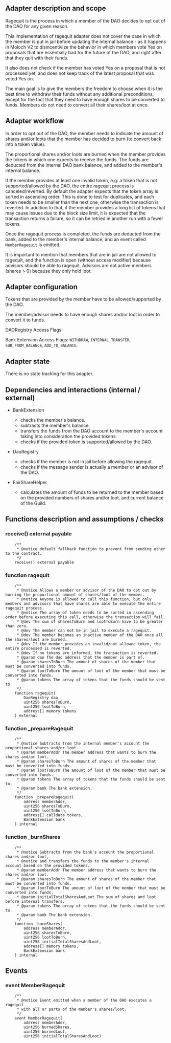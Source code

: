 ## Adapter description and scope

Ragequit is the process in which a member of the DAO decides to opt out of the DAO for any given reason.

This implementation of ragequit adapter does not cover the case in which the member is put in jail before updating the internal balance - as it happens in Moloch V2 to disincentivize the behavior in which members vote Yes on proposals that are essentially bad for the future of the DAO, and right after that they quit with their funds.

It also does not check if the member has voted Yes on a proposal that is not processed yet, and does not keep track of the latest proposal that was voted Yes on.

The main goal is to give the members the freedom to choose when it is the best time to withdraw their funds without any additional preconditions, except for the fact that they need to have enough shares to be converted to funds. Members do not need to convert all their shares/loot at once.

## Adapter workflow

In order to opt out of the DAO, the member needs to indicate the amount of shares and/or loots that the member has decided to burn (to convert back into a token value).

The proportional shares and/or loots are burned when the member provides the tokens in which one expects to receive the funds. The funds are deducted from the internal DAO bank balance, and added to the member's internal balance.

If the member provides at least one invalid token, e.g: a token that is not supported/allowed by the DAO, the entire ragequit process is canceled/reverted. By default the adapter expects that the token array is sorted in ascending order. This is done to test for duplicates, and each token needs to be smaller than the next one, otherwise the transaction is reverted.
In addition to that, if the member provides a long list of tokens that may cause issues due to the block size limit, it is expected that the transaction returns a failure, so it can be retried in another run with a fewer tokens.

Once the ragequit process is completed, the funds are deducted from the bank, added to the member's internal balance, and an event called `MemberRagequit` is emitted.

It is important to mention that members that are in jail are not allowed to ragequit, and the function is open (without access modifier) because advisors should be able to ragequit. Advisors are not active members (shares > 0) because they only hold loot.

## Adapter configuration

Tokens that are provided by the member have to be allowed/supported by the DAO.

The member/advisor needs to have enough shares and/or loot in order to convert it to funds.

DAORegistry Access Flags:

Bank Extension Access Flags: `WITHDRAW`, `INTERNAL_TRANSFER`, `SUB_FROM_BALANCE`, `ADD_TO_BALANCE`.

## Adapter state

There is no state tracking for this adapter.

## Dependencies and interactions (internal / external)

- BankExtension

  - checks the member's balance.
  - subtracts the member's balance.
  - transfers the funds from the DAO account to the member's account taking into consideration the provided tokens.
  - checks if the provided token is supported/allowed by the DAO.

- DaoRegistry

  - checks if the member is not in jail before allowing the ragequit.
  - checks if the message sender is actually a member or an advisor of the DAO.

- FairShareHelper

  - calculates the amount of funds to be returned to the member based on the provided numbers of shares and/or loot, and current balance of the Guild.

## Functions description and assumptions / checks

### receive() external payable

```solidity
    /**
     * @notice default fallback function to prevent from sending ether to the contract.
     */
    receive() external payable
```

### function ragequit

```solidity
    /**
     * @notice Allows a member or advisor of the DAO to opt out by burning the proportional amount of shares/loot of the member.
     * @notice Anyone is allowed to call this function, but only members and advisors that have shares are able to execute the entire ragequit process.
     * @notice The array of token needs to be sorted in ascending order before executing this call, otherwise the transaction will fail.
     * @dev The sum of sharesToBurn and lootToBurn have to be greater than zero.
     * @dev The member can not be in jail to execute a ragequit.
     * @dev The member becomes an inactive member of the DAO once all the shares/loot are burned.
     * @dev If the member provides an invalid/not allowed token, the entire processed is reverted.
     * @dev If no tokens are informed, the transaction is reverted.
     * @param dao The dao address that the member is part of.
     * @param sharesToBurn The amount of shares of the member that must be converted into funds.
     * @param lootToBurn The amount of loot of the member that must be converted into funds.
     * @param tokens The array of tokens that the funds should be sent to.
     */
    function ragequit(
        DaoRegistry dao,
        uint256 sharesToBurn,
        uint256 lootToBurn,
        address[] memory tokens
    ) external
```

### function \_prepareRagequit

```solidity
    /**
     * @notice Subtracts from the internal member's account the proportional shares and/or loot.
     * @param memberAddr The member address that wants to burn the shares and/or loot.
     * @param sharesToBurn The amount of shares of the member that must be converted into funds.
     * @param lootToBurn The amount of loot of the member that must be converted into funds.
     * @param tokens The array of tokens that the funds should be sent to.
     * @param bank The bank extension.
     */
    function _prepareRagequit(
        address memberAddr,
        uint256 sharesToBurn,
        uint256 lootToBurn,
        address[] calldata tokens,
        BankExtension bank
    ) internal
```

### function \_burnShares

```solidity
    /**
     * @notice Subtracts from the bank's account the proportional shares and/or loot,
     * @notice and transfers the funds to the member's internal account based on the provided tokens.
     * @param memberAddr The member address that wants to burn the shares and/or loot.
     * @param sharesToBurn The amount of shares of the member that must be converted into funds.
     * @param lootToBurn The amount of loot of the member that must be converted into funds.
     * @param initialTotalSharesAndLoot The sum of shares and loot before internal transfers.
     * @param tokens The array of tokens that the funds should be sent to.
     * @param bank The bank extension.
     */
    function _burnShares(
        address memberAddr,
        uint256 sharesToBurn,
        uint256 lootToBurn,
        uint256 initialTotalSharesAndLoot,
        address[] memory tokens,
        BankExtension bank
    ) internal
```

## Events

### event MemberRagequit

```solidity
    /**
     * @notice Event emitted when a member of the DAO executes a ragequit
     * with all or parts of the member's shares/loot.
     */
    event MemberRagequit(
        address memberAddr,
        uint256 burnedShares,
        uint256 burnedLoot,
        uint256 initialTotalSharesAndLoot)
```
